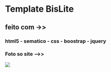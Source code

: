 # Template BisLite 

## feito com ->>
### html5 - sematico - css - boostrap - jquery 

### Foto so site -->>

<img src="http://streetsmash.com/wp-content/uploads/2013/05/bislite-_thumb.jpg">
